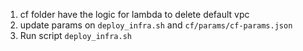 1. cf folder have the logic for lambda to delete default vpc
1. update params on `deploy_infra.sh` and `cf/params/cf-params.json`
1. Run script `deploy_infra.sh`
